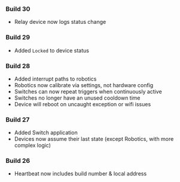 ### Build 30
* Relay device now logs status change

### Build 29
* Added `Locked` to device status

### Build 28
* Added interrupt paths to robotics
* Robotics now calibrate via settings, not hardware config
* Switches can now repeat triggers when continuously active
* Switches no longer have an unused cooldown time
* Device will reboot on uncaught exception or wifi issues

### Build 27
* Added Switch application
* Devices now assume their last state (except Robotics, with more complex logic)

### Build 26
* Heartbeat now includes build number & local address
